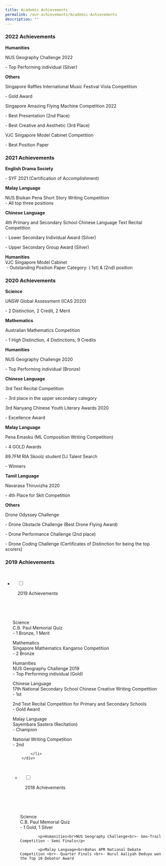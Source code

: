 ```yaml
---
title: Academic Achievements
permalink: /our-achievements/Academic-Achievements
description: ""
---
```

### 2022 Achievements

**Humanities**

  

NUS Geography Challenge 2022

\- Top Performing individual (Silver)

  

**Others**

  

Singapore Raffles International Music Festival Viola Competition

\- Gold Award

  

Singapore Amazing Flying Machine Competition 2022

\- Best Presentation (2nd Place)

\- Best Creative and Aesthetic (3rd Place)

  

VJC Singapore Model Cabinet Competition

\- Best Position Paper

### 2021 Achievements

**English Drama Society**  

\- SYF 2021 (Certification of Accomplishment)

  

**Malay Language**

NUS Bisikan Pena Short Story Writing Competition  
\- All top three positions

  

**Chinese Language**

4th Primary and Secondary School Chinese Language Text Recital Competition

\- Lower Secondary Individual Award (Silver)

\- Upper Secondary Group Award (Silver)  

**Humanities**
<br>VJC Singapore Model Cabinet  
 - Outstanding Position Paper Category: ( 1st) & (2nd) position

### 2020 Achievements

**Science**

UNSW Global Assessment (ICAS 2020)

\- 2 Distinction, 2 Credit, 2 Merit

  

**Mathematics**

Australian Mathematics Competition

\- 1 High Distinction, 4 Distinctions, 9 Credits

  

**Humanities**

NUS Geography Challenge 2020

\- Top Performing individual (Bronze)

  

**Chinese Language**

3rd Text Recital Competition

\- 3rd place in the upper secondary category

  

3rd Nanyang Chinese Youth Literary Awards 2020

\- Excellence Award

  

**Malay Language**

Pena Emasku (ML Composition Writing Competition)

\- 4 GOLD Awards

  

89.7FM RIA Skoolz student DJ Talent Search

\- Winners

  

**Tamil Language**

Navarasa Thiruvizha 2020

\- 4th Place for Skit Competition

  

**Others**

Drone Odyssey Challenge

\- Drone Obstacle Challenge (Best Drone Flying Award)

\- Drone Performance Challenge (2nd place)

\- Drone Coding Challenge (Certificates of Distinction for being the top scorers)

### 2019 Achievements

<ul class="jekyllcodex_accordion">

  <li>

    <input type="checkbox" id="accordion1">

    <label for="accordion1">2019 Achievements</label>

    <div>

      <p>Science<br>C.B. Paul Memorial Quiz<br>- 1 Bronze, 1 Merit</p>
			<p>Mathematics<br>Singapore Mathematics Kangaroo Competition<br>- 2 Bronze </p>
			<p>Humanities<br>NUS Geography Challenge 2019<br>- Top Performing individual (Gold)</p>
					<p>Chinese Language<br>17th National Secondary School Chinese Creative Writing Competition <br>- 1st</p>
			<p>2nd Text Recital Competition for Primary and Secondary Schools <br>- Gold Award  </p>
			<p>Malay Language<br>Sayembara Sastera (Recitation)<br>- Champion</p>
			<p>National Writing Competition <br>- 2nd

			</li>
		</div>

<ul class="jekyllcodex_accordion">

  <li>

    <input type="checkbox" id="accordion2">

    <label for="accordion2">2018 Achievements</label>

    <div>

      <p>Science<br>C.B. Paul Memorial Quiz<br>- 1 Gold, 1 Silver</p>
			
			<p>Humanities<br>NUS Geography Challenge<br>- Geo-Trail Competition - Semi Finals</p>

			<p>Malay Language<br>Bahas 4PM National Debate Competition <br>- Quarter Finals <br>- Nurul Aaliyah Deduyo won the Top 10 Debator Award